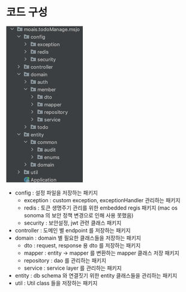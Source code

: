 # 코드 구성

> 
![코드 구성.png](images/코드%20구성.png)
>

- config : 설정 파일을 저장하는 패키지
  - exception : custom exception, exceptionHandler 관리하는 패키지
  - redis : 토큰 생명주기 관리를 위한 embedded regis 패키지 (mac os sonoma 의 보안 정책 변경으로 인해 사용 못했음)
  - security : 보안설정, jwt 관련 클래스 패키지
- controller : 도메인 별 endpoint 를 저장하는 패키지
- domain : domain 별 필요한 클래스들을 저장하는 패키지
  - dto : request, response 용 dto 를 저장하는 패키지
  - mapper : entity -> mapper 를 변환하는 mapper 클래스 저장 패키지
  - repository : dao 를 관리하는 패키지
  - service : service layer 를 관리하는 패키지
- entity : db schema 와 연결짓기 위한 entity 클래스들을 관리하는 패키지
- util : Util class 들을 저장하는 패키지

>